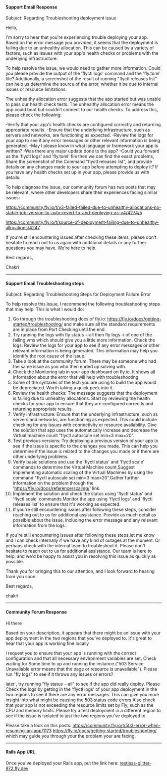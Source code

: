 #### Support Email Response

Subject: Regarding Troubleshooting deployment issue

Hello,

I'm sorry to hear that you're experiencing trouble deploying your app. Based on the error message you provided, it seems that the deployment is failing due to an unhealthy allocation. This can be caused by a variety of factors, such as issues with your app's health checks or problems with the underlying infrastructure.

To help resolve the issue, we would need to gather more information. Could you please provide the output of the 'flyctl logs' command and the 'fly.toml' file? Additionally, a screenshot of the result of running "flyctl releases list" can help us determine the source of the error, whether it be due to internal issues or resource limitations.

The unhealthy allocation error suggests that the app started but was unable to pass our health check tests. The unhealthy allocation error means the app could boot but couldn’t connect to our health checks. To address this, please check the following:

-Verify that your app's health checks are configured correctly and returning appropriate results.
-Ensure that the underlying infrastructure, such as servers and networks, are functioning as expected.
-Review the logs for your app to see if any error messages or other relevant information is being generated.
-May I please know in what language or framework your app is written? 
-Was there any major update done to the app? 
-Could you forward us the 'flyctl logs' and 'fly.toml' file then we can find the exact problems, Share the screenshot of the Command "flyctl releases list", and provide details on any changes made to your app before attempting to deploy it? If you have any health checks set up in your app, please provide us with details.

To help diagnose the issue, our community forum has two posts that may be relevant, where other developers share their experiences facing similar issues:

https://community.fly.io/t/v3-failed-failed-due-to-unhealthy-allocations-no-stable-job-version-to-auto-revert-to-and-deploying-as-v4/4274/5 

https://community.fly.io/t/source-of-deployment-failing-due-to-unhealthy-allocations/4247 

If you're still encountering issues after checking these items, please don't hesitate to reach out to us again with additional details or any further questions you may have. We're here to help. 

Best regards,

Chakri

---

#### Support Email Troubleshooting steps

Subject: Regarding Troubleshooting Steps for Deployment Failure Error

To help resolve this issue, I recommend the following troubleshooting steps that may help. This is what I would do:

1. Go through the troubleshooting docs of fly.io: https://fly.io/docs/getting-started/troubleshooting/ and make sure all the standard requirements are in place from Port Checking until the end.
2. Try running the logs with fly status --all then fly logs -i <id> of one of the failing vms which should give you a little more information. Check the logs: Review the logs for your app to see if any error messages or other relevant information is being generated. This information may help you identify the root cause of the issue.
3. Take a look at the community forum. There may be someone who had the same issue as you who then ended up solving with. 
4. Check the Monitoring tab in your app dashboard on fly.io. It shows all information about the error that will help with troubleshooting
5. Some of the syntaxes of the tech you are using to build the app would be depreciated. Worth taking a quick peek into it. 
6. Review the health checks: The message suggests that the deployment is failing due to unhealthy allocations. Start by reviewing the health checks for your app to ensure that they are configured correctly and returning appropriate results.
7. Verify infrastructure: Ensure that the underlying infrastructure, such as servers and networks, are functioning as expected. This could include checking for any issues with connectivity or resource availability. Give the solution that app uses the automatically increase and decrease the Virtual machine count "flyctl autoscale set min=3 max=20".
8. Test previous versions: Try deploying a previous version of your app to see if the issue is specific to the changes you made. This can help you determine if the issue is related to the changes you made or if there are other underlying problems. 
9. Verify basic solutions and use the 'flyctl status' and 'flyctl scale' commands to determine the Virtual Machine count.Suggest implementing automatic scaling of the Virtual Machines by using the command "flyctl autoscale set min=3 max=20".Gather further information on the problem through the 'https://fly.io/docs/reference/scaling/' link.
10. Implement the solution and check the status using 'flyctl status' and 'flyctl scale' commands.Monitor the app using 'flyctl logs' and 'flyctl releases list' to ensure that it's working as expected.
11. If you're still encountering issues after following these steps, consider reaching out to us for additional assistance. Provide as much detail as possible about the issue, including the error message and any relevant information from the logs.

If you're still encountering issues after following these steps,let me know and I can check internally if we have any kind of outages at the moment. Or perhaps check with the internal team to troubleshoot it. Please don't hesitate to reach out to us for additional assistance. Our team is here to help, and we'd be happy to assist you in resolving this issue as quickly as possible.

Thank you for bringing this to our attention, and I look forward to hearing from you soon.

Best regards,
  
chakri
  
---
  
#### Community Forum Response

Hi there

Based on your description, it appears that there might be an issue with your app deployment in the two regions that you've deployed to. It's great to hear that your app is working fine locally

I request you to ensure that your app is running with the correct configuration and that all necessary environment variables are set. Check waiting for Some time to up and running the instance.("503 Service Unavailable error means that the page or resource is unavailable").
Please run "fly logs" to see if it throws any issues or errors?

later , try running "fly status --all" to see if the app did really deploy. 
Please Check the logs by getting in the 'flyctl logs' of your app deployment in the two regions to see if there are any error messages. This can give you more insight into what might be causing the 503 status code errors
Also check that your app is not exceeding the resource limits set by Fly, such as the CPU and memory limits.
Please try a test deployment in a different region to see if the issue is isolated to just the two regions you've deployed to

Please take a look on this posts: https://community.fly.io/t/503-error-when-resuming-an-app/1173
https://fly.io/docs/getting-started/troubleshooting/ 
which may guide you through your the problem your are facing.

---

#### Rails App URL

Once you've deployed your Rails app, put the link here: [restless-glitter-972.fly.dev](https://restless-glitter-972.fly.dev/)

